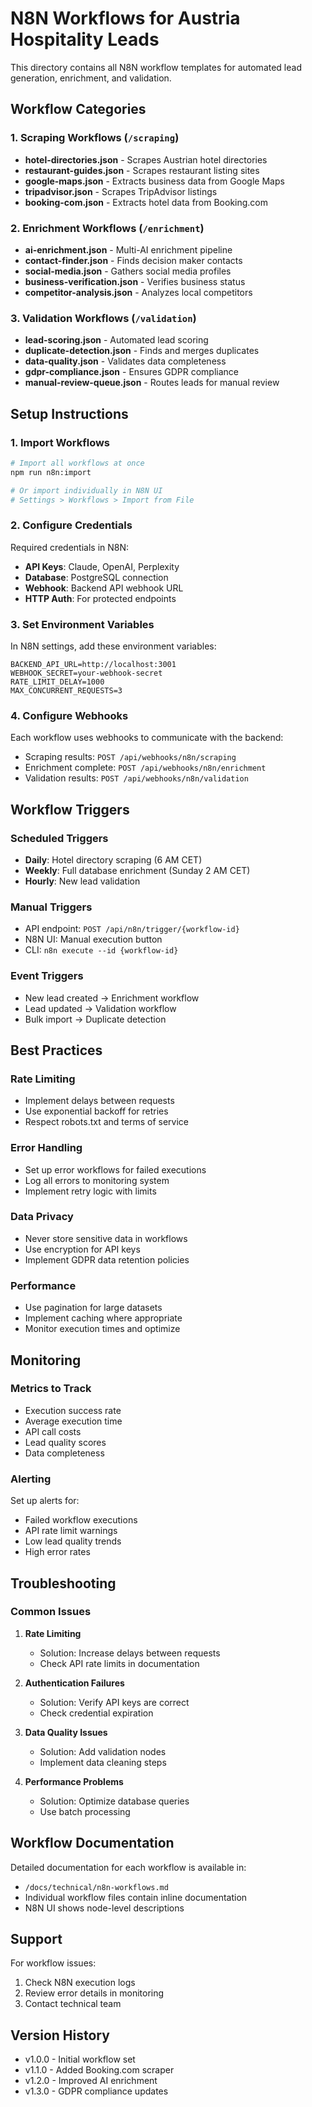 # N8N Workflows for Austria Hospitality Leads

This directory contains all N8N workflow templates for automated lead generation, enrichment, and validation.

## Workflow Categories

### 1. Scraping Workflows (`/scraping`)
- **hotel-directories.json** - Scrapes Austrian hotel directories
- **restaurant-guides.json** - Scrapes restaurant listing sites
- **google-maps.json** - Extracts business data from Google Maps
- **tripadvisor.json** - Scrapes TripAdvisor listings
- **booking-com.json** - Extracts hotel data from Booking.com

### 2. Enrichment Workflows (`/enrichment`)
- **ai-enrichment.json** - Multi-AI enrichment pipeline
- **contact-finder.json** - Finds decision maker contacts
- **social-media.json** - Gathers social media profiles
- **business-verification.json** - Verifies business status
- **competitor-analysis.json** - Analyzes local competitors

### 3. Validation Workflows (`/validation`)
- **lead-scoring.json** - Automated lead scoring
- **duplicate-detection.json** - Finds and merges duplicates
- **data-quality.json** - Validates data completeness
- **gdpr-compliance.json** - Ensures GDPR compliance
- **manual-review-queue.json** - Routes leads for manual review

## Setup Instructions

### 1. Import Workflows

```bash
# Import all workflows at once
npm run n8n:import

# Or import individually in N8N UI
# Settings > Workflows > Import from File
```

### 2. Configure Credentials

Required credentials in N8N:
- **API Keys**: Claude, OpenAI, Perplexity
- **Database**: PostgreSQL connection
- **Webhook**: Backend API webhook URL
- **HTTP Auth**: For protected endpoints

### 3. Set Environment Variables

In N8N settings, add these environment variables:
```
BACKEND_API_URL=http://localhost:3001
WEBHOOK_SECRET=your-webhook-secret
RATE_LIMIT_DELAY=1000
MAX_CONCURRENT_REQUESTS=3
```

### 4. Configure Webhooks

Each workflow uses webhooks to communicate with the backend:
- Scraping results: `POST /api/webhooks/n8n/scraping`
- Enrichment complete: `POST /api/webhooks/n8n/enrichment`
- Validation results: `POST /api/webhooks/n8n/validation`

## Workflow Triggers

### Scheduled Triggers
- **Daily**: Hotel directory scraping (6 AM CET)
- **Weekly**: Full database enrichment (Sunday 2 AM CET)
- **Hourly**: New lead validation

### Manual Triggers
- API endpoint: `POST /api/n8n/trigger/{workflow-id}`
- N8N UI: Manual execution button
- CLI: `n8n execute --id {workflow-id}`

### Event Triggers
- New lead created → Enrichment workflow
- Lead updated → Validation workflow
- Bulk import → Duplicate detection

## Best Practices

### Rate Limiting
- Implement delays between requests
- Use exponential backoff for retries
- Respect robots.txt and terms of service

### Error Handling
- Set up error workflows for failed executions
- Log all errors to monitoring system
- Implement retry logic with limits

### Data Privacy
- Never store sensitive data in workflows
- Use encryption for API keys
- Implement GDPR data retention policies

### Performance
- Use pagination for large datasets
- Implement caching where appropriate
- Monitor execution times and optimize

## Monitoring

### Metrics to Track
- Execution success rate
- Average execution time
- API call costs
- Lead quality scores
- Data completeness

### Alerting
Set up alerts for:
- Failed workflow executions
- API rate limit warnings
- Low lead quality trends
- High error rates

## Troubleshooting

### Common Issues

1. **Rate Limiting**
   - Solution: Increase delays between requests
   - Check API rate limits in documentation

2. **Authentication Failures**
   - Solution: Verify API keys are correct
   - Check credential expiration

3. **Data Quality Issues**
   - Solution: Add validation nodes
   - Implement data cleaning steps

4. **Performance Problems**
   - Solution: Optimize database queries
   - Use batch processing

## Workflow Documentation

Detailed documentation for each workflow is available in:
- `/docs/technical/n8n-workflows.md`
- Individual workflow files contain inline documentation
- N8N UI shows node-level descriptions

## Support

For workflow issues:
1. Check N8N execution logs
2. Review error details in monitoring
3. Contact technical team

## Version History

- v1.0.0 - Initial workflow set
- v1.1.0 - Added Booking.com scraper
- v1.2.0 - Improved AI enrichment
- v1.3.0 - GDPR compliance updates